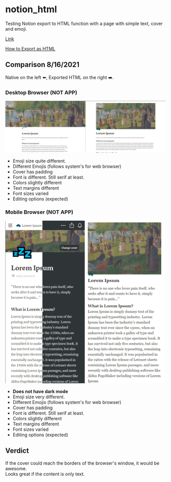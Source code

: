 # notion_html
Testing Notion export to HTML function with a page with simple text, cover and emoji.

[Link](https://futomaki-bit.github.io/notion_html/)

[How to Export as HTML](https://www.notion.so/Export-as-HTML-bf3fe9e6920e4b9883cbd8a76b6128b7)

## Comparison 8/16/2021 ##
Native on the left ⬅️,
Exported HTML on the right ➡️.

### Desktop Browser (NOT APP) ###
![](img/notion_compare.png)

- Emoji size quite different.
- Different Emojis (follows system's for web browser)
- Cover has padding
- Font is different. Still serif at least.
- Colors slightly different
- Text margins different
- Font sizes varied
- Editing options (expected)

### Mobile Browser (NOT APP) ###
<img src="img/notion_mobilebrowser_compare.png" width="500"/>

- **Does not have dark mode**
- Emoji size very different.
- Different Emojis (follows system's for web browser)
- Cover has padding
- Font is different. Still serif at least.
- Colors slightly different
- Text margins different
- Font sizes varied
- Editing options (expected)

## Verdict ##
If the cover could reach the borders of the browser's window, it would be awesome.\
Looks great if the content is only text.
